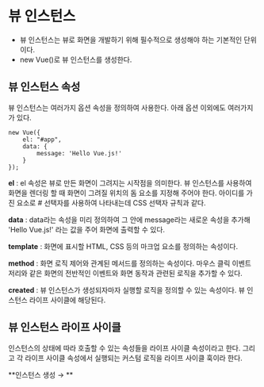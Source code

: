 # 뷰 인스턴스  
- 뷰 인스턴스는 뷰로 화면을 개발하기 위해 필수적으로 생성해야 하는 기본적인 단위이다.
- new Vue()로 뷰 인스턴스를 생성한다.

## 뷰 인스턴스 속성  
뷰 인스턴스는 여러가지 옵션 속성을 정의하여 사용한다. 아래 옵션 이외에도 여러가지가 있다.

```
new Vue({
    el: "#app",
    data: {
        message: 'Hello Vue.js!'
    }
});
```

**el** : el 속성은 뷰로 만든 화면이 그려지는 시작점을 의미한다. 뷰 인스턴스를 사용하여 화면을 렌더링 할 때 화면이 그려질 위치의 돔 요소를 지정해 주어야 한다. 아이디를 가진 요소로 # 선택자를 사용하여 나타내는데 CSS 선택자 규칙과 같다.

**data** : data라는 속성을 미리 정의하여 그 안에 message라는 새로운 속성을 추가해 'Hello Vue.js!' 라는 값을 주어 화면에 출력할 수 있다.

**template** : 화면에 표시할 HTML, CSS 등의 마크업 요소를 정의하는 속성이다.

**method** : 화면 로직 제어와 관계된 메서드를 정의하는 속성이다. 마우스 클릭 이벤트 저리와 같은 화면의 전반적인 이벤트와 화면 동작과 관련된 로직을 추가할 수 있다.

**created** : 뷰 인스턴스가 생성되자마자 실행할 로직을 정의할 수 있는 속성이다. 뷰 인스턴스 라이프 사이클에 해당된다.

## 뷰 인스턴스 라이프 사이클
인스턴스의 상태에 따라 호출할 수 있는 속성들을 라이프 사이클 속성이라고 한다. 그리고 각 라이프 사이클 속성에서 실행되는 커스텀 로직을 라이프 사이클 훅이라 한다.

**인스턴스 생성 → **

